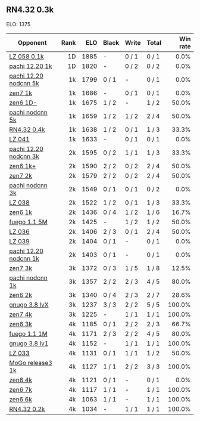 ## RN4.32 0.3k ##

ELO: 1375

Opponent | Rank | ELO | Black | Write | Total | Win rate
---------|-----:|----:|-------|-------|-------|-------:
[LZ 058 0.1k](LZ%20058%200.1k.md) | 1D | 1885 | - | 0 / 1 | 0 / 1 | 0.0%
[pachi 12.20 1k](pachi%2012.20%201k.md) | 1D | 1820 | - | 0 / 2 | 0 / 2 | 0.0%
[pachi 12.20 nodcnn 5k](pachi%2012.20%20nodcnn%205k.md) | 1k | 1799 | 0 / 1 | - | 0 / 1 | 0.0%
[zen7 1k](zen7%201k.md) | 1k | 1686 | - | 0 / 1 | 0 / 1 | 0.0%
[zen6 1D-](zen6%201D-.md) | 1k | 1675 | 1 / 2 | - | 1 / 2 | 50.0%
[pachi nodcnn 5k](pachi%20nodcnn%205k.md) | 1k | 1659 | 1 / 2 | 1 / 2 | 2 / 4 | 50.0%
[RN4.32 0.4k](RN4.32%200.4k.md) | 1k | 1638 | 1 / 2 | 0 / 1 | 1 / 3 | 33.3%
[LZ 041](LZ%20041.md) | 1k | 1633 | - | 0 / 1 | 0 / 1 | 0.0%
[pachi 12.20 nodcnn 3k](pachi%2012.20%20nodcnn%203k.md) | 2k | 1595 | 0 / 2 | 1 / 1 | 1 / 3 | 33.3%
[zen6 1k+](zen6%201k+.md) | 2k | 1590 | 2 / 2 | 0 / 2 | 2 / 4 | 50.0%
[zen7 2k](zen7%202k.md) | 2k | 1579 | 2 / 2 | 0 / 2 | 2 / 4 | 50.0%
[pachi nodcnn 3k](pachi%20nodcnn%203k.md) | 2k | 1549 | 0 / 1 | 0 / 1 | 0 / 2 | 0.0%
[LZ 038](LZ%20038.md) | 2k | 1522 | 1 / 2 | 0 / 1 | 1 / 3 | 33.3%
[zen6 1k](zen6%201k.md) | 2k | 1436 | 0 / 4 | 1 / 2 | 1 / 6 | 16.7%
[fuego 1.1 5M](fuego%201.1%205M.md) | 2k | 1425 | - | 1 / 2 | 1 / 2 | 50.0%
[LZ 036](LZ%20036.md) | 2k | 1406 | 2 / 3 | 0 / 1 | 2 / 4 | 50.0%
[LZ 039](LZ%20039.md) | 2k | 1404 | 0 / 1 | - | 0 / 1 | 0.0%
[pachi 12.20 nodcnn 1k](pachi%2012.20%20nodcnn%201k.md) | 2k | 1403 | 0 / 1 | - | 0 / 1 | 0.0%
[zen7 3k](zen7%203k.md) | 3k | 1372 | 0 / 3 | 1 / 5 | 1 / 8 | 12.5%
[pachi nodcnn 1k](pachi%20nodcnn%201k.md) | 3k | 1357 | 2 / 2 | 2 / 3 | 4 / 5 | 80.0%
[zen6 2k](zen6%202k.md) | 3k | 1340 | 0 / 4 | 2 / 3 | 2 / 7 | 28.6%
[gnugo 3.8 lvX](gnugo%203.8%20lvX.md) | 3k | 1237 | 3 / 3 | 2 / 2 | 5 / 5 | 100.0%
[zen7 4k](zen7%204k.md) | 3k | 1225 | - | 1 / 1 | 1 / 1 | 100.0%
[zen6 3k](zen6%203k.md) | 4k | 1185 | 0 / 1 | 2 / 2 | 2 / 3 | 66.7%
[fuego 1.1 1M](fuego%201.1%201M.md) | 4k | 1171 | 2 / 3 | 2 / 2 | 4 / 5 | 80.0%
[gnugo 3.8 lv1](gnugo%203.8%20lv1.md) | 4k | 1152 | - | 1 / 1 | 1 / 1 | 100.0%
[LZ 033](LZ%20033.md) | 4k | 1131 | 0 / 1 | 1 / 1 | 1 / 2 | 50.0%
[MoGo release3 1k](MoGo%20release3%201k.md) | 4k | 1127 | 1 / 1 | 2 / 2 | 3 / 3 | 100.0%
[zen6 4k](zen6%204k.md) | 4k | 1121 | 0 / 1 | - | 0 / 1 | 0.0%
[zen6 7k](zen6%207k.md) | 4k | 1117 | 1 / 1 | - | 1 / 1 | 100.0%
[zen6 6k](zen6%206k.md) | 4k | 1063 | 1 / 1 | - | 1 / 1 | 100.0%
[RN4.32 0.2k](RN4.32%200.2k.md) | 4k | 1034 | - | 1 / 1 | 1 / 1 | 100.0%
